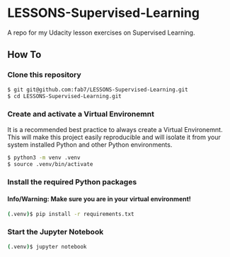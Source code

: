# LESSONS-Supervised-Learning
A repo for my Udacity lesson exercises on Supervised Learning.

## How To

### Clone this repository

``` bash
$ git git@github.com:fab7/LESSONS-Supervised-Learning.git
$ cd LESSONS-Supervised-Learning.git
```

### Create and activate a Virtual Environemnt
It is a recommended best practice to always create a Virtual Environemnt. This will make this project easily reproducible and will isolate it from your system installed Python and other Python environments.
```bash
$ python3 -m venv .venv
$ source .venv/bin/activate
```

### Install the required Python packages
#### Info/Warning: Make sure you are in your virtual environment!

```bash
(.venv)$ pip install -r requirements.txt
```

### Start the Jupyter Notebook

```bash
(.venv)$ jupyter notebook
```
